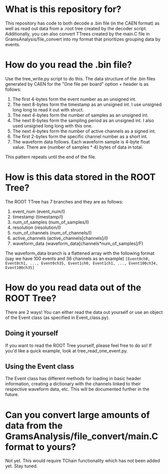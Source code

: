# What is this repository for?
This repository has code to both decode a .bin file (in the CAEN format) as well as read out data from a .root tree created by the decoder script. Additionally, you can also convert TTrees created by the main.C file in GramsAnalysis/file_convert into my format that prioritizes grouping data by events.

# How do you read the .bin file?
Use the tree_write.py script to do this. The data structure of the .bin files generated by CAEN for the "One file per board" option + header is as follows:
1. The first 4-bytes form the event number as an unsigned int.
2. The next 8-bytes form the timestamp as an unsigned int. I use unsigned long long to read it out with struct.
3. The next 4-bytes form the number of samples as an unsigned int.
4. The next 8-bytes form the sampling period as an unsigned int. I also used unsigned long long with this one.
5. The next 4-bytes form the number of active channels as a signed int.
6. The first 2-bytes form the specific channel number as a short int.
7. The waveform data follows. Each waveform sample is 4-byte float value. There are (number of samples * 4) bytes of data in total.

This pattern repeats until the end of the file.

# How is this data stored in the ROOT Tree?
The ROOT TTree has 7 branches and they are as follows:
1. event_num (event_num/I)
2. timestamp (timestamp/l)
3. num_of_samples (num_of_samples/I)
4. resolution (resolution/I)
5. num_of_channels (num_of_channels/I)
6. active_channels (active_channels\[channels]/I)
7. waveform_data (waveform_data\[channels*num_of_samples]/F)

The waveform_data branch is a flattened array with the following format (say we have 100 events and 36 channels as an example)
`[Event0ch0, Event0ch1, ..., Event0ch35, Event1ch0, Event1ch1, ..., Event100ch34, Event100ch35]`

# How do you read data out of the ROOT Tree?
There are 2 ways! You can either read the data out yourself or use an object of the Event class (as specified in Event_class.py).
## Doing it yourself
If you want to read the ROOT Tree yourself, please feel free to do so! If you'd like a quick example, look at tree_read_one_event.py. 
## Using the Event class
The Event class has different methods for loading in basic header information, creating a dictionary with the channels linked to their respective waveform data, etc. This will be documented further in the future.

# Can you convert large amounts of data from the GramsAnalysis/file_convert/main.C format to yours?
Not yet. This would require TChain functionality which has not been added yet. Stay tuned.
